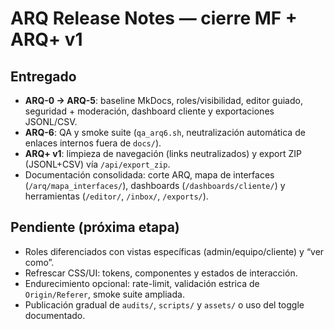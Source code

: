 # ARQ Release Notes — cierre MF + ARQ+ v1

## Entregado
- **ARQ-0 → ARQ-5**: baseline MkDocs, roles/visibilidad, editor guiado, seguridad + moderación, dashboard cliente y exportaciones JSONL/CSV.
- **ARQ-6**: QA y smoke suite (`qa_arq6.sh`, neutralización automática de enlaces internos fuera de `docs/`).
- **ARQ+ v1**: limpieza de navegación (links neutralizados) y export ZIP (JSONL+CSV) vía `/api/export_zip`.
- Documentación consolidada: corte ARQ, mapa de interfaces (`/arq/mapa_interfaces/`), dashboards (`/dashboards/cliente/`) y herramientas (`/editor/`, `/inbox/`, `/exports/`).

## Pendiente (próxima etapa)
- Roles diferenciados con vistas específicas (admin/equipo/cliente) y “ver como”.
- Refrescar CSS/UI: tokens, componentes y estados de interacción.
- Endurecimiento opcional: rate-limit, validación estrica de `Origin/Referer`, smoke suite ampliada.
- Publicación gradual de `audits/`, `scripts/` y `assets/` o uso del toggle documentado.

